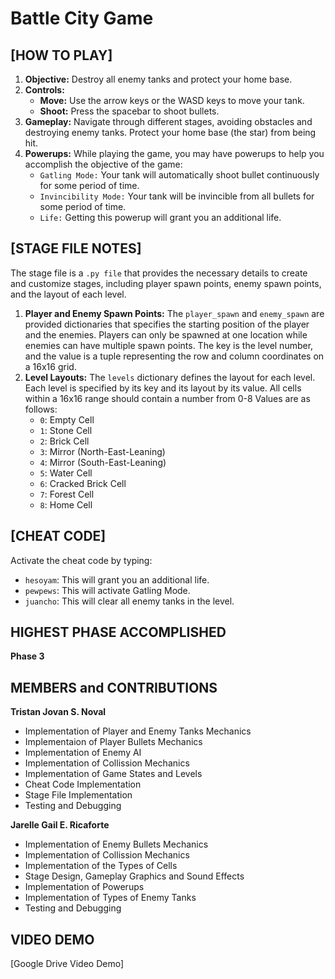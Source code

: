 # Battle City Game

## [HOW TO PLAY]

1. **Objective:** Destroy all enemy tanks and protect your home base.
2. **Controls:**
   - **Move:** Use the arrow keys or the WASD keys to move your tank.
   - **Shoot:** Press the spacebar to shoot bullets.
3. **Gameplay:** Navigate through different stages, avoiding obstacles and destroying enemy tanks. Protect your home base (the star) from being hit.
4. **Powerups:** While playing the game, you may have powerups to help you accomplish the objective of the game:
   -	`Gatling Mode:` Your tank will automatically shoot bullet continuously for some period of time.
   -	`Invincibility Mode:` Your tank will be invincible from all bullets for some period of time.
   -	`Life:` Getting this powerup will grant you an additional life.

## [STAGE FILE NOTES]
The stage file is a `.py file` that provides the necessary details to create and customize stages, including player spawn points, enemy spawn points, and the layout of each level.
1. **Player and Enemy Spawn Points:** The `player_spawn` and `enemy_spawn` are provided dictionaries that specifies the starting position of the player and the enemies. Players can only be spawned at one location while enemies can have multiple spawn points. The key is the level number, and the value is a tuple representing the row and column coordinates on a 16x16 grid.
2. **Level Layouts:** The `levels` dictionary defines the layout for each level. Each level is specified by its key and its layout by its value. All cells within a 16x16 range should contain a number from 0-8
    Values are as follows:
   - `0`: Empty Cell
   - `1`: Stone Cell
   - `2`: Brick Cell
   - `3`: Mirror (North-East-Leaning)
   - `4`: Mirror (South-East-Leaning)
   - `5`: Water Cell
   - `6`: Cracked Brick Cell
   - `7`: Forest Cell
   - `8`: Home Cell

## [CHEAT CODE]
Activate the cheat code by typing: 
   - `hesoyam`: This will grant you an additional life.
   - `pewpews`: This will activate Gatling Mode.
   - `juancho`: This will clear all enemy tanks in the level.

## HIGHEST PHASE ACCOMPLISHED

**Phase 3**

## MEMBERS and CONTRIBUTIONS

**Tristan Jovan S. Noval**  
- Implementation of Player and Enemy Tanks Mechanics
- Implementaion of Player Bullets Mechanics
- Implementation of Enemy AI
- Implementation of Collission Mechanics
- Implementation of Game States and Levels
- Cheat Code Implementation
- Stage File Implementation
- Testing and Debugging

**Jarelle Gail E. Ricaforte**  
- Implementation of Enemy Bullets Mechanics
- Implementation of Collission Mechanics
- Implementation of the Types of Cells
- Stage Design, Gameplay Graphics and Sound Effects
- Implementation of Powerups 
- Implementation of Types of Enemy Tanks
- Testing and Debugging

## VIDEO DEMO

[Google Drive Video Demo]
